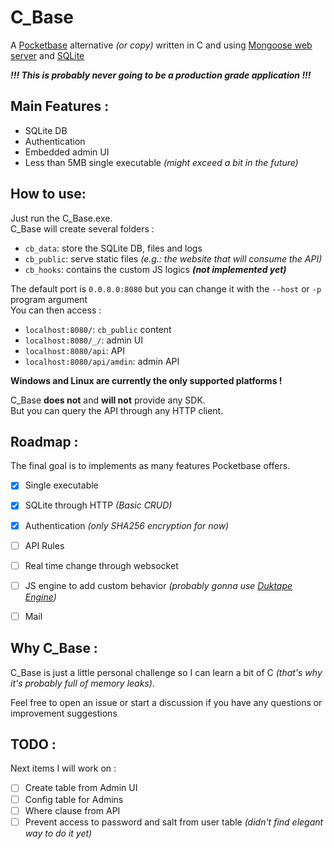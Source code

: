 # C_Base

A [Pocketbase](https://pocketbase.io/) alternative _(or copy)_ written in C and using [Mongoose web server](https://mongoose.ws/) and [SQLite](https://www.sqlite.org/)

**_!!! This is probably never going to be a production grade application !!!_**

## Main Features :

- SQLite DB
- Authentication
- Embedded admin UI
- Less than 5MB single executable _(might exceed a bit in the future)_

## How to use:

Just run the C_Base.exe.\
C_Base will create several folders :
- `cb_data`: store the SQLite DB, files and logs
- `cb_public`: serve static files _(e.g.: the website that will consume the API)_
- `cb_hooks`: contains the custom JS logics **_(not implemented yet)_**

The default port is `0.0.0.0:8080` but you can change it with the `--host` or `-p` program argument\
You can then access :
- `localhost:8080/`: `cb_public` content
- `localhost:8080/_/`: admin UI
- `localhost:8080/api`: API
- `localhost:8080/api/amdin`: admin API


**Windows and Linux are currently the only supported platforms !** 

C_Base **does not** and **will not** provide any SDK.\
But you can query the API through any HTTP client.

## Roadmap :

The final goal is to implements as many features Pocketbase offers.

- [X] Single executable
- [X] SQLite through HTTP _(Basic CRUD)_
- [X] Authentication _(only SHA256 encryption for now)_
- [ ] API Rules
- [ ] Real time change through websocket
- [ ] JS engine to add custom behavior _(probably gonna use [Duktape Engine](https://duktape.org/))_
- [ ] Mail


## Why C_Base :

C_Base is just a little personal challenge so I can learn a bit of C _(that's why it's probably full of memory leaks)_.

Feel free to open an issue or start a discussion if you have any questions or improvement suggestions

## TODO : 

Next items I will work on :

- [ ] Create table from Admin UI 
- [ ] Config table for Admins
- [ ] Where clause from API
- [ ] Prevent access to password and salt from user table _(didn't find elegant way to do it yet)_
